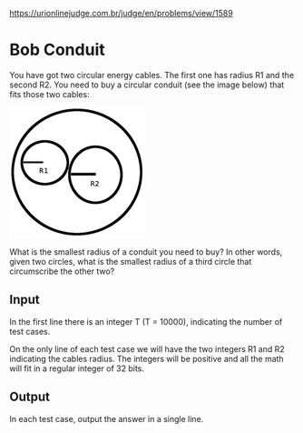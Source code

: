 https://urionlinejudge.com.br/judge/en/problems/view/1589

# Bob Conduit

You have got two circular energy cables. The first one has radius R1 and the
second R2. You need to buy a circular conduit (see the image below) that fits
those two cables:

![](imgs/UOJ_1589.jpg)

What is the smallest radius of a conduit you need to buy? In other words,
given two circles, what is the smallest radius of a third circle that
circumscribe the other two?

## Input

In the first line there is an integer T (T = 10000), indicating the number of
test cases.

On the only line of each test case we will have the two integers R1 and R2
indicating the cables radius. The integers will be positive and all the math
will fit in a regular integer of 32 bits.

## Output

In each test case, output the answer in a single line.
